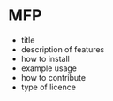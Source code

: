 # MFP

- title
- description of features
- how to install
- example usage
- how to contribute
- type of licence
